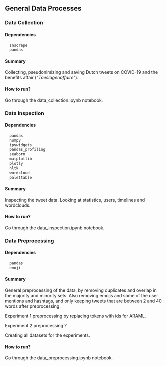 ## General Data Processes

### Data Collection
#### Dependencies
```sh
  snscrape
  pandas
```  

#### Summary
Collecting, pseudonimizing and saving Dutch tweets on COVID-19 and the benefits affair (_"Toeslagenaffaire"_).

#### How to run?
Go through the data_collection.ipynb notebook.

### Data Inspection
#### Dependencies
```sh
  pandas
  numpy
  ipywidgets
  pandas_profiling
  seaborn
  matplotlib
  plotly
  nltk
  wordcloud
  palettable
```  

#### Summary
Inspecting the tweet data. Looking at statistics, users, timelines and wordclouds.

#### How to run?
Go through the data_inspection.ipynb notebook.

### Data Preprocessing
#### Dependencies
```sh
  pandas
  emoji
```  

#### Summary
General preprocessing of the data, by removing duplicates and overlap in the majority and minority sets. Also removing emojis and some of the user mentions and hashtags, and only keeping tweets that are between 2 and 40 words after preprocessing.

Experiment 1 preprocessing by replacing tokens with ids for ARAML.

Experiment 2 preprocessing ?

Creating all datasets for the experiments.

#### How to run?
Go through the data_preprocessing.ipynb notebook.
